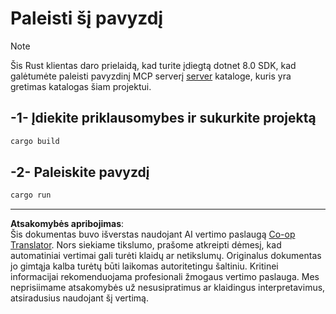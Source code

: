 <!--
CO_OP_TRANSLATOR_METADATA:
{
  "original_hash": "e3813a6ea19657d0cff0c2d1a1ffd324",
  "translation_date": "2025-08-26T20:45:37+00:00",
  "source_file": "03-GettingStarted/02-client/solution/rust/README.md",
  "language_code": "lt"
}
-->
# Paleisti šį pavyzdį

> [!NOTE]
> Šis Rust klientas daro prielaidą, kad turite įdiegtą dotnet 8.0 SDK, kad galėtumėte paleisti pavyzdinį MCP serverį [server](../../../../../../03-GettingStarted/02-client/solution/server) kataloge, kuris yra gretimas katalogas šiam projektui.

## -1- Įdiekite priklausomybes ir sukurkite projektą

```bash
cargo build
```

## -2- Paleiskite pavyzdį

```bash
cargo run
```

---

**Atsakomybės apribojimas**:  
Šis dokumentas buvo išverstas naudojant AI vertimo paslaugą [Co-op Translator](https://github.com/Azure/co-op-translator). Nors siekiame tikslumo, prašome atkreipti dėmesį, kad automatiniai vertimai gali turėti klaidų ar netikslumų. Originalus dokumentas jo gimtąja kalba turėtų būti laikomas autoritetingu šaltiniu. Kritinei informacijai rekomenduojama profesionali žmogaus vertimo paslauga. Mes neprisiimame atsakomybės už nesusipratimus ar klaidingus interpretavimus, atsiradusius naudojant šį vertimą.
